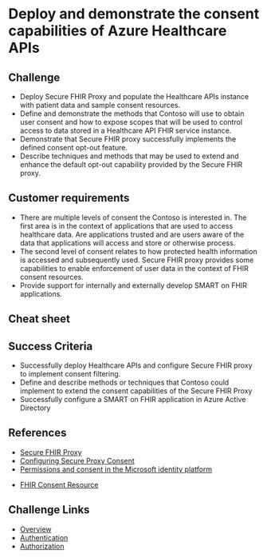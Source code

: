 # Deploy and demonstrate the consent capabilities of Azure Healthcare APIs

## Challenge

+ Deploy Secure FHIR Proxy and populate the Healthcare APIs instance with patient data and sample consent resources.
+ Define and demonstrate the methods that Contoso will use to obtain user consent and how to expose scopes that will be used to control access to data stored in a Healthcare API FHIR service instance.
+ Demonstrate that Secure FHIR proxy successfully implements the defined consent opt-out feature.
+ Describe techniques and methods that may be used to extend and enhance the default opt-out capability provided by the Secure FHIR proxy.

## Customer requirements

+ There are multiple levels of consent the Contoso is interested in. The first area is in the context of applications that are used to access healthcare data. Are applications trusted and are users aware of the data that applications will access and store or otherwise process.
+ The second level of consent relates to how protected health information is accessed and subsequently used. Secure FHIR proxy provides some capabilities to enable enforcement of user data in the context of FHIR consent resources.
+ Provide support for internally and externally develop SMART on FHIR applications.

## Cheat sheet


## Success Criteria

+ Successfully deploy Healthcare APIs and configure Secure FHIR proxy to implement consent filtering.
+ Define and describe methods or techniques that Contoso could implement to extend the consent capabilities of the Secure FHIR Proxy
+ Successfully configure a SMART on FHIR application in Azure Active Directory

## References

- [Secure FHIR Proxy](https://github.com/microsoft/fhir-proxy)
- [Configuring Secure Proxy Consent](https://github.com/microsoft/fhir-proxy/blob/main/docs/configuration.md)
- [Permissions and consent in the Microsoft identity platform](https://docs.microsoft.com/en-us/azure/active-directory/develop/v2-permissions-and-consent)
+ [FHIR Consent Resource](https://www.hl7.org/fhir/consent.html#:~:text=The%20Consent%20resource%20on%20FHIR%20provides%20support%20for,structures%20with%20optional%20attached%2C%20or%20referenced%20unstructured%20representations.%29)

## Challenge Links

+ [Overview](Readme.md)
+ [Authentication](Challenge-Authentication.md)
+ [Authorization](Challenge-Authorization.md)
